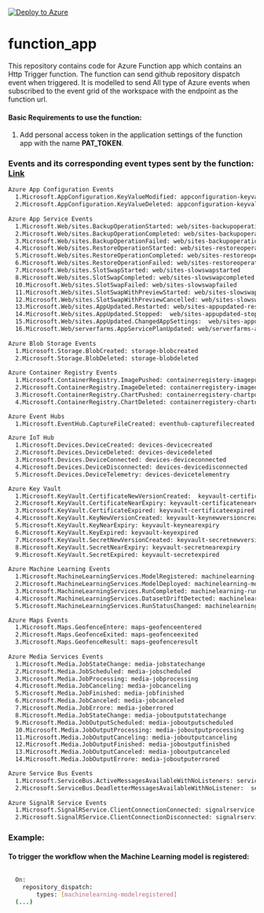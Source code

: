  [![Deploy to Azure](https://aka.ms/deploytoazurebutton)](https://portal.azure.com/#create/Microsoft.Template/uri/https%3A%2F%2Fraw.githubusercontent.com%2Fmlopstemplates%2Ffunction_app%2Fmaster%2F.cloud%2F.azure%2Fazuredeploy.json)

# function_app 
This repository contains code for Azure Function app which contains an Http Trigger function. The function can send github repository dispatch event when triggered. It is  modelled to send All type of Azure events when subscribed to the event grid of the workspace with the endpoint as the function url. 

#### Basic Requirements to use the function:
1. Add personal access token in the application settings of the function app with the name **PAT_TOKEN**.

### Events and its corresponding event types sent by the function: [Link](https://docs.microsoft.com/en-us/azure/event-grid/event-schema-app-configuration/)
```sh
Azure App Configuration Events
  1.Microsoft.AppConfiguration.KeyValueModified: appconfiguration-keyvaluemodified
  2.Microsoft.AppConfiguration.KeyValueDeleted: appconfiguration-keyvaluedeleted
  
Azure App Service Events
  1.Microsoft.Web/sites.BackupOperationStarted: web/sites-backupoperationstarted
  2.Microsoft.Web/sites.BackupOperationCompleted: web/sites-backupoperationcompleted	
  3.Microsoft.Web/sites.BackupOperationFailed: web/sites-backupoperationfailed	
  4.Microsoft.Web/sites.RestoreOperationStarted: web/sites-restoreoperationstarted
  5.Microsoft.Web/sites.RestoreOperationCompleted: web/sites-restoreoperationcompleted
  6.Microsoft.Web/sites.RestoreOperationFailed: web/sites-restoreoperationfailed
  7.Microsoft.Web/sites.SlotSwapStarted: web/sites-slowswapstarted
  8.Microsoft.Web/sites.SlotSwapCompleted: web/sites-slowswapcompleted
  10.Microsoft.Web/sites.SlotSwapFailed: web/sites-slowswapfailed
  11.Microsoft.Web/sites.SlotSwapWithPreviewStarted: web/sites-slowswapwithpreviewstarted
  12.Microsoft.Web/sites.SlotSwapWithPreviewCancelled: web/sites-slowswapwithpreviewcancelled
  13.Microsoft.Web/sites.AppUpdated.Restarted: web/sites-appupdated-restarted
  14.Microsoft.Web/sites.AppUpdated.Stopped:  web/sites-appupdated-stopped
  15.Microsoft.Web/sites.AppUpdated.ChangedAppSettings:  web/sites-appupdated-changeappsettings
  16.Microsoft.Web/serverfarms.AppServicePlanUpdated: web/serverfarms-appserviceplanupdated
  
Azure Blob Storage Events
  1.Microsoft.Storage.BlobCreated: storage-blobcreated
  2.Microsoft.Storage.BlobDeleted: storage-blobdeleted
  
Azure Container Registry Events
  1.Microsoft.ContainerRegistry.ImagePushed: containerregistery-imagepushed
  2.Microsoft.ContainerRegistry.ImageDeleted: containerregistery-imagedeleted
  3.Microsoft.ContainerRegistry.ChartPushed: containerregistery-chartpushed
  4.Microsoft.ContainerRegistry.ChartDeleted: containerregistery-chartdeleted

Azure Event Hubs
  1.Microsoft.EventHub.CaptureFileCreated: eventhub-capturefilecreated

Azure IoT Hub
  1.Microsoft.Devices.DeviceCreated: devices-devicecreated
  2.Microsoft.Devices.DeviceDeleted: devices-devicedeleted
  3.Microsoft.Devices.DeviceConnected: devices-deviceconnected
  4.Microsoft.Devices.DeviceDisconnected: devices-devicedisconnected
  5.Microsoft.Devices.DeviceTelemetry: devices-devicetelementry

Azure Key Vault
  1.Microsoft.KeyVault.CertificateNewVersionCreated:  keyvault-certificatenewversioncreated, keyvault-certificatenearexpiry, 
  2.Microsoft.KeyVault.CertificateNearExpiry: keyvault-certificatenearexpiry
  3.Microsoft.KeyVault.CertificateExpired: keyvault-certificateexpired
  4.Microsoft.KeyVault.KeyNewVersionCreated: keyvault-keynewversioncreated
  5.Microsoft.KeyVault.KeyNearExpiry: keyvault-keynearexpiry
  6.Microsoft.KeyVault.KeyExpired: keyvault-keyexpired
  7.Microsoft.KeyVault.SecretNewVersionCreated: keyvault-secretnewversioncreated
  8.Microsoft.KeyVault.SecretNearExpiry: keyvault-secretnearexpiry
  9.Microsoft.KeyVault.SecretExpired: keyvault-secretexpired
  
Azure Machine Learning Events
  1.Microsoft.MachineLearningServices.ModelRegistered: machinelearning-modelregistered
  2.Microsoft.MachineLearningServices.ModelDeployed: machinelearning-modeldeployed
  3.Microsoft.MachineLearningServices.RunCompleted: machinelearning-runcompleted
  4.Microsoft.MachineLearningServices.DatasetDriftDetected: machinelearning-datadriftdetected
  5.Microsoft.MachineLearningServices.RunStatusChanged: machinelearning-runstatuschanged

Azure Maps Events
  1.Microsoft.Maps.GeofenceEntere: maps-geofenceentered 
  2.Microsoft.Maps.GeofenceExited: maps-geofenceexited
  3.Microsoft.Maps.GeofenceResult: maps-geofenceresult
  
Azure Media Services Events
  1.Microsoft.Media.JobStateChange: media-jobstatechange
  2.Microsoft.Media.JobScheduled: media-jobscheduled
  3.Microsoft.Media.JobProcessing: media-jobprocessing
  4.Microsoft.Media.JobCanceling: media-jobcanceling
  5.Microsoft.Media.JobFinished: media-jobfinished
  6.Microsoft.Media.JobCanceled: media-jobcanceled
  7.Microsoft.Media.JobErrore: media-joberrored
  8.Microsoft.Media.JobStateChange: media-joboutputstatechange
  9.Microsoft.Media.JobOutputScheduled: media-joboutputscheduled
  10.Microsoft.Media.JobOutputProcessing: media-joboutputprocessing
  11.Microsoft.Media.JobOutputCanceling: media-joboutputcanceling
  12.Microsoft.Media.JobOutputFinished: media-joboutputfinished
  13.Microsoft.Media.JobOutputCanceled: media-joboutputcanceled
  14.Microsoft.Media.JobOutputErrore: media-joboutputerrored

Azure Service Bus Events
  1.Microsoft.ServiceBus.ActiveMessagesAvailableWithNoListeners: servicebus-activemessageavailablewithnolisteners
  2.Microsoft.ServiceBus.DeadletterMessagesAvailableWithNoListener:  servicebus-deadlettermessagesavailablewithnolisteners
  
Azure SignalR Service Events
  1.Microsoft.SignalRService.ClientConnectionConnected: signalrservice-clientconnectionconnected
  2.Microsoft.SignalRService.ClientConnectionDisconnected: signalrservice-clientconnectiondisconnected

```
  
### Example:
#### To trigger the workflow when the Machine Learning model is registered:
```sh

  On:
    repository_dispatch:
        types: [machinelearning-modelregistered]
  (...)

```
